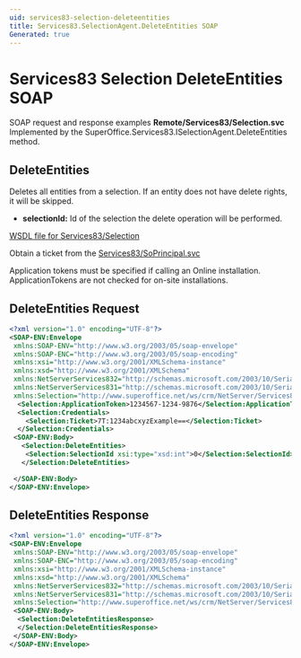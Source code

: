 ```yaml
---
uid: services83-selection-deleteentities
title: Services83.SelectionAgent.DeleteEntities SOAP
Generated: true
---
```


# Services83 Selection DeleteEntities SOAP

SOAP request and response examples **Remote/Services83/Selection.svc**
Implemented by the <see cref="M:SuperOffice.Services83.ISelectionAgent.DeleteEntities">SuperOffice.Services83.ISelectionAgent.DeleteEntities</see> method.

## DeleteEntities

Deletes all entities from a selection. If an entity does not have delete rights, it will be skipped.

* **selectionId:** Id of the selection the delete operation will be performed.



[WSDL file for Services83/Selection](../Services83-Selection.md)

Obtain a ticket from the [Services83/SoPrincipal.svc](../SoPrincipal/SoPrincipal.md)

Application tokens must be specified if calling an Online installation. ApplicationTokens are not checked for on-site installations.

## DeleteEntities Request

```xml
<?xml version="1.0" encoding="UTF-8"?>
<SOAP-ENV:Envelope
 xmlns:SOAP-ENV="http://www.w3.org/2003/05/soap-envelope"
 xmlns:SOAP-ENC="http://www.w3.org/2003/05/soap-encoding"
 xmlns:xsi="http://www.w3.org/2001/XMLSchema-instance"
 xmlns:xsd="http://www.w3.org/2001/XMLSchema"
 xmlns:NetServerServices832="http://schemas.microsoft.com/2003/10/Serialization/Arrays"
 xmlns:NetServerServices831="http://schemas.microsoft.com/2003/10/Serialization/"
 xmlns:Selection="http://www.superoffice.net/ws/crm/NetServer/Services83">
  <Selection:ApplicationToken>1234567-1234-9876</Selection:ApplicationToken>
  <Selection:Credentials>
    <Selection:Ticket>7T:1234abcxyzExample==</Selection:Ticket>
  </Selection:Credentials>
 <SOAP-ENV:Body>
   <Selection:DeleteEntities>
    <Selection:SelectionId xsi:type="xsd:int">0</Selection:SelectionId>
   </Selection:DeleteEntities>

 </SOAP-ENV:Body>
</SOAP-ENV:Envelope>

```


## DeleteEntities Response

```xml
<?xml version="1.0" encoding="UTF-8"?>
<SOAP-ENV:Envelope
 xmlns:SOAP-ENV="http://www.w3.org/2003/05/soap-envelope"
 xmlns:SOAP-ENC="http://www.w3.org/2003/05/soap-encoding"
 xmlns:xsi="http://www.w3.org/2001/XMLSchema-instance"
 xmlns:xsd="http://www.w3.org/2001/XMLSchema"
 xmlns:NetServerServices832="http://schemas.microsoft.com/2003/10/Serialization/Arrays"
 xmlns:NetServerServices831="http://schemas.microsoft.com/2003/10/Serialization/"
 xmlns:Selection="http://www.superoffice.net/ws/crm/NetServer/Services83">
 <SOAP-ENV:Body>
  <Selection:DeleteEntitiesResponse>
  </Selection:DeleteEntitiesResponse>
 </SOAP-ENV:Body>
</SOAP-ENV:Envelope>

```

